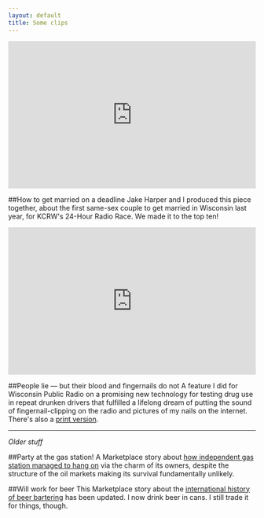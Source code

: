 ```yaml
---
layout: default  
title: Some clips
---
```



<iframe width="100%" height="300" scrolling="no" frameborder="no" src="https://w.soundcloud.com/player/?url=https%3A//api.soundcloud.com/tracks/161514727&amp;auto_play=false&amp;hide_related=false&amp;show_comments=true&amp;show_user=true&amp;show_reposts=false&amp;visual=true">&nbsp;</iframe>

##How to get married on a deadline
Jake Harper and I produced this piece together, about the first same-sex couple to get married in Wisconsin last year, for KCRW's 24-Hour Radio Race. We made it to the top ten!


<iframe width="100%" height="300" scrolling="no" frameborder="no" src="https://w.soundcloud.com/player/?url=https%3A//api.soundcloud.com/tracks/180753380&amp;auto_play=false&amp;hide_related=false&amp;show_comments=true&amp;show_user=true&amp;show_reposts=false&amp;visual=true">&nbsp;</iframe>

##People lie — but their blood and fingernails do not
A feature I did for Wisconsin Public Radio on a promising new technology for testing drug use in repeat drunken drivers that fulfilled a lifelong dream of putting the sound of fingernail-clipping on the radio and pictures of my nails on the internet. There's also a [print version](http://wisconsinwatch.org/2014/12/wisconsin-first-to-test-repeat-drunken-drivers-with-alcohol-biomarkers/).

---
*Older stuff*

##Party at the gas station!
A Marketplace story about [how independent gas station managed to hang on](http://www.marketplace.org/topics/business/party-gas-station) via the charm of its owners, despite the structure of the oil markets making its survival fundamentally unlikely.


##Will work for beer
This Marketplace story about the [international history of beer bartering](http://www.marketplace.org/topics/business/will-work-beer) has been updated. I now drink beer in cans. I still trade it for things, though.
